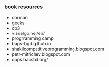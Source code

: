 ### book resources

* corman
* geeks
* cp3
* visualgo.net/en/
* progrramming camp
* baps-bgd.github.io
* shakilcompetitiveprogramming.blogspot.com
* petr-mitrichev.blogspot.com
* cpps.bacsbd.org/
